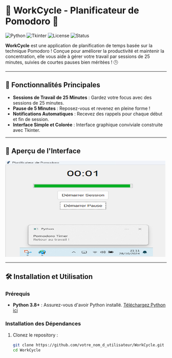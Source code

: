 # 🍅 WorkCycle - Planificateur de Pomodoro 🍅

![Python](https://img.shields.io/badge/Python-3.8%2B-blue?logo=python&logoColor=white)
![Tkinter](https://img.shields.io/badge/GUI-Tkinter-blueviolet?logo=python&logoColor=white)
![License](https://img.shields.io/badge/License-MIT-green)
![Status](https://img.shields.io/badge/Status-Active-brightgreen)

**WorkCycle** est une application de planification de temps basée sur la technique Pomodoro ! Conçue pour améliorer la productivité et maintenir la concentration, elle vous aide à gérer votre travail par sessions de 25 minutes, suivies de courtes pauses bien méritées ! 🕒

---

## 🚀 Fonctionnalités Principales

- **Sessions de Travail de 25 Minutes** : Gardez votre focus avec des sessions de 25 minutes.
- **Pause de 5 Minutes** : Reposez-vous et revenez en pleine forme !
- **Notifications Automatiques** : Recevez des rappels pour chaque début et fin de session.  
- **Interface Simple et Colorée** : Interface graphique conviviale construite avec Tkinter.

---

## 🎉 Aperçu de l'Interface


<img src="image2.png" alt="Interface du Planificateur" width="500" height="300">

---

## 🛠️ Installation et Utilisation

### Prérequis
- **Python 3.8+** : Assurez-vous d'avoir Python installé. [Téléchargez Python ici](https://www.python.org/downloads/)

### Installation des Dépendances
1. Clonez le repository :
   ```bash
   git clone https://github.com/votre_nom_d_utilisateur/WorkCycle.git
   cd WorkCycle
